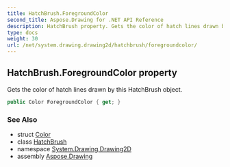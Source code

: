 ```yaml
---
title: HatchBrush.ForegroundColor
second_title: Aspose.Drawing for .NET API Reference
description: HatchBrush property. Gets the color of hatch lines drawn by this HatchBrush object
type: docs
weight: 30
url: /net/system.drawing.drawing2d/hatchbrush/foregroundcolor/
---
```

## HatchBrush.ForegroundColor property

Gets the color of hatch lines drawn by this HatchBrush object.

```csharp
public Color ForegroundColor { get; }
```

### See Also

* struct [Color](../../../system.drawing/color/)
* class [HatchBrush](../)
* namespace [System.Drawing.Drawing2D](../../hatchbrush/)
* assembly [Aspose.Drawing](../../../)


